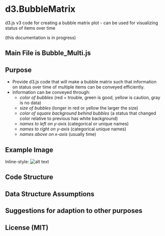 # d3.BubbleMatrix
d3.js v3 code for creating a bubble matrix plot - can be used for visualizing status of items over time

(this documentation is in progress)

## Main File is Bubble_Multi.js

## Purpose
  - Provide d3.js code that will make a bubble matrix such that information on status over time of multiple items can be conveyed efficiently. 
  - Information can be conveyed through:
    - <i>color of bubbles</i> (red = trouble, green is good, yellow is caution, gray is no data)
    - <i>size of bubbles</i> (longer in red or yellow the larger the size)
    - <i>color of square background behind bubbles</i> (a status that changed color relative to previous has white background)
    - <i>names to left on y-axis</i> (categorical or unique names)
    - <i>names to right on y-axis</i> (categorical unique names)
    - <i>names above on x-axis</i> (usually time)

## Example Image
Inline-style: 
![alt text](https://github.com/JustinGOSSES/d3.BubbleMatrix/blob/master/images/Screen%20Shot%202017-01-09%20at%2011.47.10%20AM.png "Example Image")

## Code Structure

## Data Structure Assumptions

## Suggestions for adaption to other purposes

## License (MIT)
